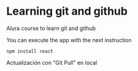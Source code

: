 <h1>Learning git and github</h1>

<p>Alura course to learn git and github</p>

<p>You can execute the app with the next instruction</p>

```npm install react```

<p>Actualización con "Git Pull" en local</p>
